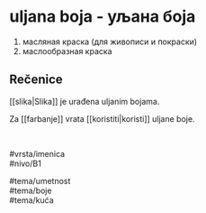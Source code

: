 # uljana boja - уљана боја

1. масляная краска (для живописи и покраски)  
2. маслообразная краска

## Rečenice

[[slika|Slika]] je urađena uljanim bojama.

Za [[farbanje]] vrata [[koristiti|koristi]] uljane boje.

<br>

#vrsta/imenica  
#nivo/B1  

#tema/umetnost  
#tema/boje  
#tema/kuća  

